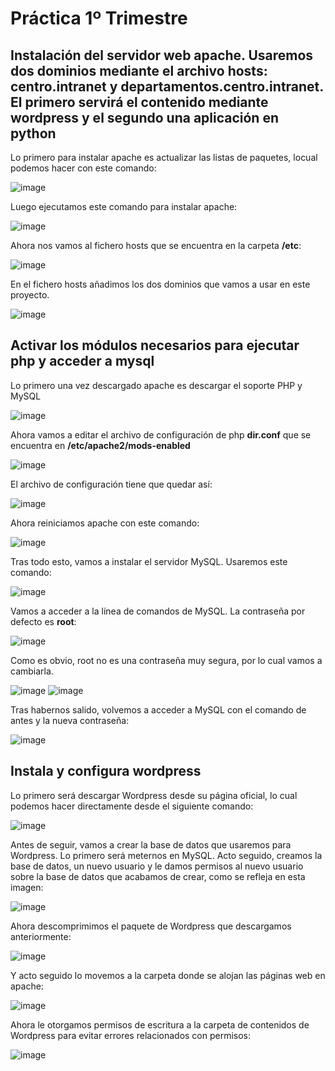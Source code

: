 # Práctica 1º Trimestre #
## Instalación del servidor web apache. Usaremos dos dominios mediante el archivo hosts: centro.intranet y departamentos.centro.intranet. El primero servirá el contenido mediante wordpress y el segundo una aplicación en python ##
Lo primero para instalar apache es actualizar las listas de paquetes, locual podemos hacer con este comando:

![image](https://github.com/AsdrubalCarbajosa/Servicios-de-Red-e-Internet/assets/91255302/599a38a5-f4c5-445f-bb64-279f99c0d180)

Luego ejecutamos este comando para instalar apache:

![image](https://github.com/AsdrubalCarbajosa/Servicios-de-Red-e-Internet/assets/91255302/37ae062e-65ac-4c3a-8888-b2f6377e8fa6)

Ahora nos vamos al fichero hosts que se encuentra en la carpeta **/etc**:

![image](https://github.com/AsdrubalCarbajosa/Servicios-de-Red-e-Internet/assets/91255302/05c6d3a8-e78a-452c-8ebc-575d31cf6c54)

En el fichero hosts añadimos los dos dominios que vamos a usar en este proyecto.

![image](https://github.com/AsdrubalCarbajosa/Servicios-de-Red-e-Internet/assets/91255302/23089073-8cfc-456d-b0b8-8bd5b93739b5)

## Activar los módulos necesarios para ejecutar php y acceder a mysql ##
Lo primero una vez descargado apache es descargar el soporte PHP y MySQL

![image](https://github.com/AsdrubalCarbajosa/Servicios-de-Red-e-Internet/assets/91255302/e0ed3471-14f5-4a5f-816a-79de5213815d)

Ahora vamos a editar el archivo de configuración de php **dir.conf** que se encuentra en **/etc/apache2/mods-enabled**

![image](https://github.com/AsdrubalCarbajosa/Servicios-de-Red-e-Internet/assets/91255302/e97b02c3-d793-4e99-826e-bd0786f44550)

El archivo de configuración tiene que quedar así:

![image](https://github.com/AsdrubalCarbajosa/Servicios-de-Red-e-Internet/assets/91255302/4b4aac81-7069-4a3c-91c3-8624e0455a82)

Ahora reiniciamos apache con este comando:

![image](https://github.com/AsdrubalCarbajosa/Servicios-de-Red-e-Internet/assets/91255302/10f23540-d5a0-4c2b-ab1a-61b054af9afb)

Tras todo esto, vamos a instalar el servidor MySQL. Usaremos este comando:

![image](https://github.com/AsdrubalCarbajosa/Servicios-de-Red-e-Internet/assets/91255302/f7d62172-e048-483c-bc49-867509f37eea)

Vamos a acceder a la línea de comandos de MySQL. La contraseña por defecto es **root**:

![image](https://github.com/AsdrubalCarbajosa/Servicios-de-Red-e-Internet/assets/91255302/b316274b-2bc7-4d7a-b33e-83d6220d0276)

Como es obvio, root no es una contraseña muy segura, por lo cual vamos a cambiarla.

![image](https://github.com/AsdrubalCarbajosa/Servicios-de-Red-e-Internet/assets/91255302/4096946f-5bec-489d-a71d-a81ca5e634c2)
![image](https://github.com/AsdrubalCarbajosa/Servicios-de-Red-e-Internet/assets/91255302/b936c6cb-53cf-4be0-93ff-2cc26d8fb6c5)

Tras habernos salido, volvemos a acceder a MySQL con el comando de antes y la nueva contraseña:

![image](https://github.com/AsdrubalCarbajosa/Servicios-de-Red-e-Internet/assets/91255302/9f769698-a014-4216-babb-018257e212df)

## Instala y configura wordpress ##
Lo primero será descargar Wordpress desde su página oficial, lo cual podemos hacer directamente desde el siguiente comando:

![image](https://github.com/AsdrubalCarbajosa/Servicios-de-Red-e-Internet/assets/91255302/ccffa949-6451-4bb4-810a-f4215579df7c)

Antes de seguir, vamos a crear la base de datos que usaremos para Wordpress. Lo primero será meternos en MySQL. Acto seguido, creamos la base de datos, un nuevo usuario y le damos permisos al nuevo usuario sobre la base de datos que acabamos de crear, como se refleja en esta imagen:

![image](https://github.com/AsdrubalCarbajosa/Servicios-de-Red-e-Internet/assets/91255302/1c914a36-73f4-4398-a42d-d1b5b74c8fd9)

Ahora descomprimimos el paquete de Wordpress que descargamos anteriormente:

![image](https://github.com/AsdrubalCarbajosa/Servicios-de-Red-e-Internet/assets/91255302/4872ac75-fdae-48b0-966c-4e1b838945c3)

Y acto seguido lo movemos a la carpeta donde se alojan las páginas web en apache:

![image](https://github.com/AsdrubalCarbajosa/Servicios-de-Red-e-Internet/assets/91255302/ba53a65f-95d0-4fbd-a288-be0bb6d03b19)

Ahora le otorgamos permisos de escritura a la carpeta de contenidos de Wordpress para evitar errores relacionados con permisos:

![image](https://github.com/AsdrubalCarbajosa/Servicios-de-Red-e-Internet/assets/91255302/e53dea8b-ecb3-4fd6-9fea-fcedb87c9546)




